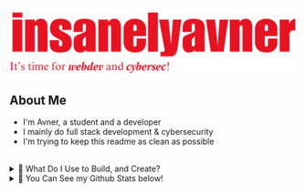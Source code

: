 ![HEADER](https://github.com/InsanelyAvner/InsanelyAvner/blob/main/assets/InsanelyAvner.png?raw=true)

## About Me
  <ul>
    <li>I'm Avner, a student and a developer</li>
    <li>I mainly do full stack development & cybersecurity</li>
    <li>I'm trying to keep this readme as clean as possible</li>
  </ul>

<br>
<details>
<summary> 🦑 What Do I Use to Build, and Create?</summary>

### Web Development and Frameworks I Use
![HTML5](https://ziadoua.github.io/m3-Markdown-Badges/badges/HTML/html1.svg) ![CSS3](https://ziadoua.github.io/m3-Markdown-Badges/badges/CSS/css1.svg) ![JavaScript](https://ziadoua.github.io/m3-Markdown-Badges/badges/Javascript/javascript3.svg) ![Typescript](https://ziadoua.github.io/m3-Markdown-Badges/badges/TypeScript/typescript1.svg) ![Express.js](https://ziadoua.github.io/m3-Markdown-Badges/badges/Express/express2.svg) ![Next JS](https://ziadoua.github.io/m3-Markdown-Badges/badges/NextJS/nextjs2.svg)
![Tailwind](https://ziadoua.github.io/m3-Markdown-Badges/badges/TailwindCSS/tailwindcss1.svg) ![Flask](https://ziadoua.github.io/m3-Markdown-Badges/badges/Flask/flask1.svg) ![Django](https://ziadoua.github.io/m3-Markdown-Badges/badges/Django/django1.svg)  ![PostgreSQL](https://ziadoua.github.io/m3-Markdown-Badges/badges/PostgreSQL/postgresql1.svg)

### Shell Scripting, Building and Automation
![Shell](https://ziadoua.github.io/m3-Markdown-Badges/badges/Shell/shell1.svg) ![Python](https://ziadoua.github.io/m3-Markdown-Badges/badges/Python/python1.svg)

### Some Other Tools I Love
  ![PyTorch](https://ziadoua.github.io/m3-Markdown-Badges/badges/PyTorch/pytorch1.svg) ![Prisma](https://ziadoua.github.io/m3-Markdown-Badges/badges/Prisma/prisma1.svg) ![React Native](https://ziadoua.github.io/m3-Markdown-Badges/badges/ReactNative/reactnative2.svg)

### Cool Stuff That I Always Use
![Git](https://ziadoua.github.io/m3-Markdown-Badges/badges/Git/git1.svg) ![Docker](https://ziadoua.github.io/m3-Markdown-Badges/badges/Docker/docker1.svg) ![Postman](https://ziadoua.github.io/m3-Markdown-Badges/badges/Postman/postman1.svg) ![Cloudflare](https://ziadoua.github.io/m3-Markdown-Badges/badges/Cloudflare/cloudflare1.svg) ![AWS](https://ziadoua.github.io/m3-Markdown-Badges/badges/AWS/aws2.svg) ![NGINX](https://ziadoua.github.io/m3-Markdown-Badges/badges/NGINX/nginx1.svg)


</details>


<details>
<summary> 🦑 You Can See my Github Stats below!</summary>

## 🛞 Github Stats
![](https://github-readme-streak-stats.herokuapp.com/?user=InsanelyAvner&theme=tokyonight&hide_border=true)
![](https://github-readme-stats.vercel.app/api/top-langs/?username=InsanelyAvner&theme=tokyonight&hide_border=true&include_all_commits=true&count_private=true)
</details>

